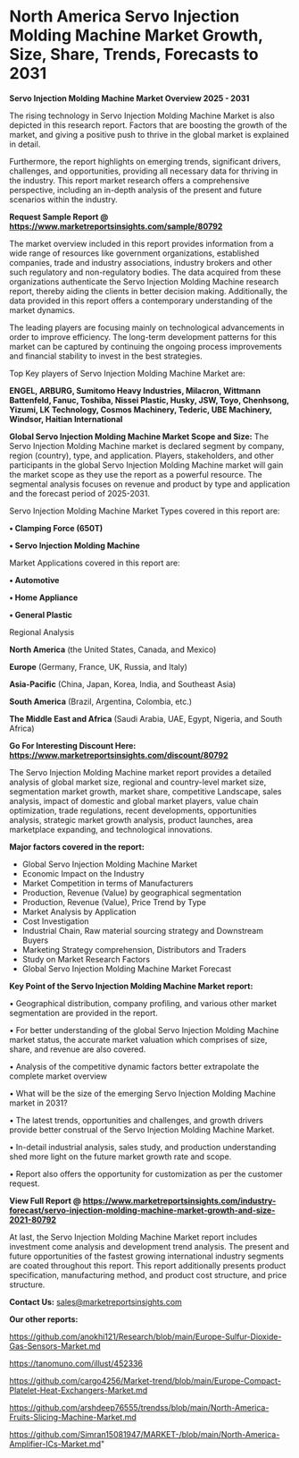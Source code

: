 # North America Servo Injection Molding Machine Market Growth, Size, Share, Trends, Forecasts to 2031

<Strong> Servo Injection Molding Machine Market Overview 2025 - 2031</strong>

The rising technology in Servo Injection Molding Machine Market is also depicted in this research report. Factors that are boosting the growth of the market, and giving a positive push to thrive in the global market is explained in detail.

Furthermore, the report highlights on emerging trends, significant drivers, challenges, and opportunities, providing all necessary data for thriving in the industry. This report market research offers a comprehensive perspective, including an in-depth analysis of the present and future scenarios within the industry.

<strong>Request Sample Report @ <a href=https://www.marketreportsinsights.com/sample/80792>https://www.marketreportsinsights.com/sample/80792</a></strong>

The market overview included in this report provides information from a wide range of resources like government organizations, established companies, trade and industry associations, industry brokers and other such regulatory and non-regulatory bodies. The data acquired from these organizations authenticate the Servo Injection Molding Machine research report, thereby aiding the clients in better decision making. Additionally, the data provided in this report offers a contemporary understanding of the market dynamics.

The leading players are focusing mainly on technological advancements in order to improve efficiency. The long-term development patterns for this market can be captured by continuing the ongoing process improvements and financial stability to invest in the best strategies.

Top Key players of Servo Injection Molding Machine Market are:

<strong>ENGEL, ARBURG, Sumitomo Heavy Industries, Milacron, Wittmann Battenfeld, Fanuc, Toshiba, Nissei Plastic, Husky, JSW, Toyo, Chenhsong, Yizumi, LK Technology, Cosmos Machinery, Tederic, UBE Machinery, Windsor, Haitian International</strong>

<strong><b>Global Servo Injection Molding Machine Market Scope and Size:</b></strong>
The Servo Injection Molding Machine market is declared segment by company, region (country), type, and application. Players, stakeholders, and other participants in the global Servo Injection Molding Machine market will gain the market scope as they use the report as a powerful resource. The segmental analysis focuses on revenue and product by type and application and the forecast period of 2025-2031.

Servo Injection Molding Machine Market Types covered in this report are:

<strong>• Clamping Force (650T)

• Servo Injection Molding Machine</strong>

Market Applications covered in this report are:

<strong>• Automotive

• Home Appliance

• General Plastic</strong> 

Regional Analysis

<strong>North America</strong> (the United States, Canada, and Mexico)

<strong>Europe</strong> (Germany, France, UK, Russia, and Italy)

<strong>Asia-Pacific</strong> (China, Japan, Korea, India, and Southeast Asia)

<strong>South America</strong> (Brazil, Argentina, Colombia, etc.)

<strong>The Middle East and Africa</strong> (Saudi Arabia, UAE, Egypt, Nigeria, and South Africa)

<strong>Go For Interesting Discount Here: <a href=https://www.marketreportsinsights.com/discount/80792>https://www.marketreportsinsights.com/discount/80792</a></strong>

The Servo Injection Molding Machine market report provides a detailed analysis of global market size, regional and country-level market size, segmentation market growth, market share, competitive Landscape, sales analysis, impact of domestic and global market players, value chain optimization, trade regulations, recent developments, opportunities analysis, strategic market growth analysis, product launches, area marketplace expanding, and technological innovations.

<strong><b>Major factors covered in the report:</b></strong>
<ul>
  <li>Global Servo Injection Molding Machine Market </li>
  <li>Economic Impact on the Industry</li>
  <li>Market Competition in terms of Manufacturers</li>
  <li>Production, Revenue (Value) by geographical segmentation</li>
  <li>Production, Revenue (Value), Price Trend by Type</li>
  <li>Market Analysis by Application</li>
  <li>Cost Investigation</li>
  <li>Industrial Chain, Raw material sourcing strategy and Downstream Buyers</li>
  <li>Marketing Strategy comprehension, Distributors and Traders</li>
  <li>Study on Market Research Factors</li>
  <li>Global Servo Injection Molding Machine Market Forecast</li>
</ul>

<strong><b>Key Point of the Servo Injection Molding Machine Market report:</b></strong>

• Geographical distribution, company profiling, and various other market segmentation are provided in the report.

• For better understanding of the global Servo Injection Molding Machine market status, the accurate market valuation which comprises of size, share, and revenue are also covered.

• Analysis of the competitive dynamic factors better extrapolate the complete market overview

• What will be the size of the emerging Servo Injection Molding Machine market in 2031?

• The latest trends, opportunities and challenges, and growth drivers provide better construal of the Servo Injection Molding Machine Market.

• In-detail industrial analysis, sales study, and production understanding shed more light on the future market growth rate and scope.

• Report also offers the opportunity for customization as per the customer request.

<strong><b>View Full Report @ <a href=https://www.marketreportsinsights.com/industry-forecast/servo-injection-molding-machine-market-growth-and-size-2021-80792>https://www.marketreportsinsights.com/industry-forecast/servo-injection-molding-machine-market-growth-and-size-2021-80792</a></b></strong>


At last, the Servo Injection Molding Machine Market report includes investment come analysis and development trend analysis. The present and future opportunities of the fastest growing international industry segments are coated throughout this report. This report additionally presents product specification, manufacturing method, and product cost structure, and price structure.

<strong>Contact Us:</strong>
sales@marketreportsinsights.com

<strong>Our other reports:</strong>

<a href=https://github.com/anokhi121/Research/blob/main/Europe-Sulfur-Dioxide-Gas-Sensors-Market.md>https://github.com/anokhi121/Research/blob/main/Europe-Sulfur-Dioxide-Gas-Sensors-Market.md</a>

<a href=https://tanomuno.com/illust/452336>https://tanomuno.com/illust/452336</a>

<a href=https://github.com/cargo4256/Market-trend/blob/main/Europe-Compact-Platelet-Heat-Exchangers-Market.md>https://github.com/cargo4256/Market-trend/blob/main/Europe-Compact-Platelet-Heat-Exchangers-Market.md</a>

<a href=https://github.com/arshdeep76555/trendss/blob/main/North-America-Fruits-Slicing-Machine-Market.md>https://github.com/arshdeep76555/trendss/blob/main/North-America-Fruits-Slicing-Machine-Market.md</a>

<a href=https://github.com/Simran15081947/MARKET-/blob/main/North-America-Amplifier-ICs-Market.md>https://github.com/Simran15081947/MARKET-/blob/main/North-America-Amplifier-ICs-Market.md</a>"
